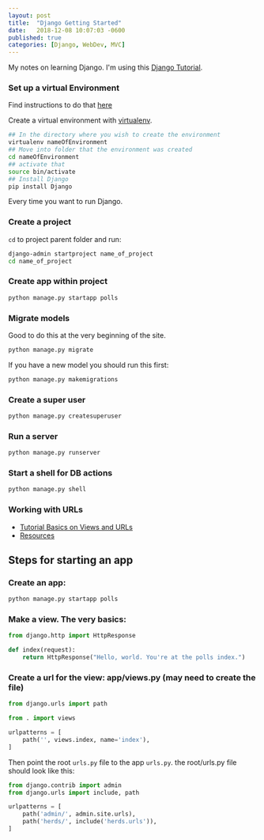 ```yaml
---
layout: post
title:  "Django Getting Started"
date:   2018-12-08 10:07:03 -0600
published: true
categories: [Django, WebDev, MVC]
---
```


My notes on learning Django.  I'm using this [Django Tutorial](https://docs.djangoproject.com/en/2.1/intro/tutorial01/).

### Set up a virtual Environment
Find instructions to do that [here](https://docs.djangoproject.com/en/2.1/intro/contributing/#getting-a-copy-of-django-s-development-version)

Create a virtual environment with [virtualenv](https://virtualenv.pypa.io/en/latest/).
```bash
## In the directory where you wish to create the environment
virtualenv nameOfEnvironment
## Move into folder that the environment was created
cd nameOfEnvironment
## activate that
source bin/activate
## Install Django
pip install Django
```

Every time you want to run Django.

### Create a project
`cd` to project parent folder and run:

```bash
django-admin startproject name_of_project
cd name_of_project
```

### Create app within project
```bash
python manage.py startapp polls
```

### Migrate models
Good to do this at the very beginning of the site.
```bash
python manage.py migrate
```

If you have a new model you should run this first:
```bash
python manage.py makemigrations
```
### Create a super user
```bash
python manage.py createsuperuser
```
### Run a server
```bash
python manage.py runserver
```

### Start a shell for DB actions

```bash
python manage.py shell
```

### Working with URLs
* [Tutorial Basics on Views and URLs](https://docs.djangoproject.com/en/2.1/intro/tutorial03/#writing-more-views)
* [Resources](https://docs.djangoproject.com/en/2.1/topics/http/urls/)

## Steps for starting an app
### Create an app:
```bash
python manage.py startapp polls
```
### Make a view. The very basics:

```python
from django.http import HttpResponse

def index(request):
    return HttpResponse("Hello, world. You're at the polls index.")
```

### Create a url for the view: app/views.py (may need to create the file)
```python
from django.urls import path

from . import views

urlpatterns = [
    path('', views.index, name='index'),
]
```

Then point the root `urls.py` file to the app `urls.py`.  the root/urls.py file should look like this:
```python
from django.contrib import admin
from django.urls import include, path

urlpatterns = [
    path('admin/', admin.site.urls),
    path('herds/', include('herds.urls')),
]
```
